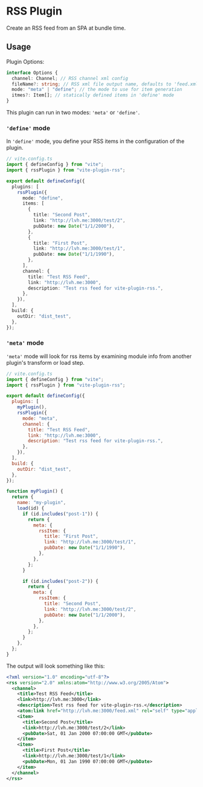 # RSS Plugin

Create an RSS feed from an SPA at bundle time.

## Usage

Plugin Options:

```typescript
interface Options {
  channel: Channel; // RSS channel xml config
  fileName?: string; // RSS xml file output name, defaults to 'feed.xml'
  mode: "meta" | "define"; // the mode to use for item generation
  itmes?: Item[]; // statically defined items in 'define' mode
}
```

This plugin can run in two modes: `'meta'` or `'define'`.

### `'define'` mode

In `'define'` mode, you define your RSS items in the configuration of the
plugin.

```typescript
// vite.config.ts
import { defineConfig } from "vite";
import { rssPlugin } from "vite-plugin-rss";

export default defineConfig({
  plugins: [
    rssPlugin({
      mode: "define",
      items: [
        {
          title: "Second Post",
          link: "http://lvh.me:3000/test/2",
          pubDate: new Date("1/1/2000"),
        },
        {
          title: "First Post",
          link: "http://lvh.me:3000/test/1",
          pubDate: new Date("1/1/1990"),
        },
      ],
      channel: {
        title: "Test RSS Feed",
        link: "http://lvh.me:3000",
        description: "Test rss feed for vite-plugin-rss.",
      },
    }),
  ],
  build: {
    outDir: "dist_test",
  },
});
```

### `'meta'` mode

`'meta'` mode will look for rss items by examining module info from another
plugin's transform or load step.

```javascript
// vite.config.ts
import { defineConfig } from "vite";
import { rssPlugin } from "vite-plugin-rss";

export default defineConfig({
  plugins: [
    myPlugin(),
    rssPlugin({
      mode: "meta",
      channel: {
        title: "Test RSS Feed",
        link: "http://lvh.me:3000",
        description: "Test rss feed for vite-plugin-rss.",
      },
    }),
  ],
  build: {
    outDir: "dist_test",
  },
});

function myPlugin() {
  return {
    name: "my-plugin",
    load(id) {
      if (id.includes("post-1")) {
        return {
          meta: {
            rssItem: {
              title: "First Post",
              link: "http://lvh.me:3000/test/1",
              pubDate: new Date("1/1/1990"),
            },
          },
        };
      }

      if (id.includes("post-2")) {
        return {
          meta: {
            rssItem: {
              title: "Second Post",
              link: "http://lvh.me:3000/test/2",
              pubDate: new Date("1/1/2000"),
            },
          },
        };
      }
    },
  };
}
```

The output will look something like this:

```xml
<?xml version="1.0" encoding="utf-8"?>
<rss version="2.0" xmlns:atom="http://www.w3.org/2005/Atom">
  <channel>
    <title>Test RSS Feed</title>
    <link>http://lvh.me:3000</link>
    <description>Test rss feed for vite-plugin-rss.</description>
    <atom:link href="http://lvh.me:3000/feed.xml" rel="self" type="application/rss+xml"/>
    <item>
      <title>Second Post</title>
      <link>http://lvh.me:3000/test/2</link>
      <pubDate>Sat, 01 Jan 2000 07:00:00 GMT</pubDate>
    </item>
    <item>
      <title>First Post</title>
      <link>http://lvh.me:3000/test/1</link>
      <pubDate>Mon, 01 Jan 1990 07:00:00 GMT</pubDate>
    </item>
  </channel>
</rss>
```
